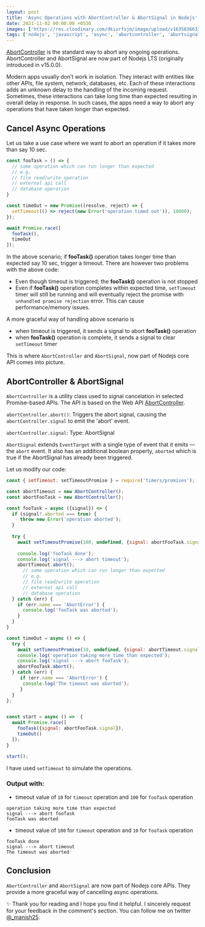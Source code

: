 ```yaml
---
layout: post
title: 'Async Operations with AbortController & AbortSignal in Nodejs'
date: 2021-11-02 00:00:00 +0530
images: ['https://res.cloudinary.com/dkiurfsjm/image/upload/v1635836633/1_zfv_iZJYdjBUL2K1Y6k9yw_zjq7f8.jpg']
tags: ['nodejs', 'javascript', 'async', 'abortcontroller', 'abortsignal']
---
```


[AbortController](https://nodejs.org/dist/latest-v16.x/docs/api/globals.html#class-abortcontroller) is the standard way to abort any ongoing operations. AbortController and AbortSignal are now part of Nodejs LTS (originally introduced in v15.0.0).

Modern apps usually don’t work in isolation. They interact with entities like other APIs, file system, network, databases, etc. Each of these interactions adds an unknown delay to the handling of the incoming request. Sometimes, these interactions can take long time than expected resulting in overall delay in response. In such cases, the apps need a way to abort any operations that have taken longer than expected.

## Cancel Async Operations

Let us take a use case where we want to abort an operation if it takes more than  say 10 sec.

```javascript
const fooTask = () => {
  // some operation which can run longer than expected
  // e.g. 
  // file read/write operation
  // external api call
  // database operation
}

const timeOut = new Promise((resolve, reject) => {
  setTimeout(() => reject(new Error('operation timed out')), 10000);
});

await Promise.race([
  fooTask(),
  timeOut
]);

```

In the above scenario; if **fooTask()** operation takes longer time than expected say 10 sec, trigger a timeout. There are however two problems with the above code:

- Even though timeout is triggered; the **fooTask()** operation is not stopped
- Even if **fooTask()** operation completes within expected time, `setTimeout` timer will still be running and will eventually reject the promise with `unhandled promise rejection` error. This can cause performance/memory issues.

A more graceful way of handling above scenario is

- when timeout is triggered, it sends a signal to abort **fooTask()** operation
- when **fooTask()** operation is complete, it sends a signal to clear `setTimeout` timer

This is where `AbortController` and `AbortSignal`, now part of Nodejs core API comes into picture.


## AbortController & AbortSignal

`AbortController` is a utility class used to signal cancelation in selected Promise-based APIs. The API is based on the Web API [AbortController](https://developer.mozilla.org/en-US/docs/Web/API/AbortController).

`abortController.abort()`: Triggers the abort signal, causing the `abortController.signal` to emit the 'abort' event.

`abortController.signal`: Type: AbortSignal

`AbortSignal` extends `EventTarget` with a single type of event that it emits — the `abort` event. It also has an additional boolean property, `aborted` which is true if the AbortSignal has already been triggered.

Let us modify our code:

```javascript
const { setTimeout: setTimeoutPromise } = require('timers/promises');

const abortTimeout = new AbortController();
const abortFooTask = new AbortController();

const fooTask = async ({signal}) => {
  if (signal?.aborted === true) {
  	 throw new Error('operation aborted');
  }
  
  try {
    await setTimeoutPromise(100, undefined, {signal: abortFooTask.signal });
    
    console.log('fooTask done');
    console.log('signal ---> abort timeout');
    abortTimeout.abort();
	  // some operation which can run longer than expected
	  // e.g. 
	  // file read/write operation
	  // external api call
	  // database operation
  } catch (err) {
    if (err.name === 'AbortError') {
      console.log('fooTask was aborted');
    }
  }
}

const timeOut = async () => {
  try {
    await setTimeoutPromise(10, undefined, {signal: abortTimeout.signal });
    console.log('operation taking more time than expected');
    console.log('signal ---> abort fooTask');
    abortFooTask.abort();
  } catch (err) {
  	 if (err.name === 'AbortError') {
      console.log('The timeout was aborted');
  	 }
  }
};


const start = async () =>  {
  await Promise.race([
    fooTask({signal: abortFooTask.signal}),
    timeOut()
  ]);
}

start();

```

I have used `setTimeout` to simulate the operations.

### Output with:

 - timeout value of `10` for `timeout` operation and `100` for `fooTask` operation
 
 ```
 operation taking more time than expected
 signal ---> abort fooTask
 fooTask was aborted
 ```
 
 - timeout value of `100` for `timeout` operation and `10` for `fooTask` operation

 ```
 fooTask done
 signal ---> abort timeout
 The timeout was aborted
 ```


## Conclusion

`AbortController` and `AbortSignal` are now part of Nodejs core APIs. They provide a more graceful way of cancelling async operations.

✨ Thank you for reading and I hope you find it helpful. I sincerely request for your feedback in the comment's section. You can follow me on twitter [@_manish25](https://twitter.com/_manish25).


